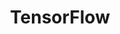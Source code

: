 ---
title: "TensorFlow"
description: "Projects that are implemented using TensorFlow."
slug: "tensorflow"
image: "tf_logo.jpg"
---